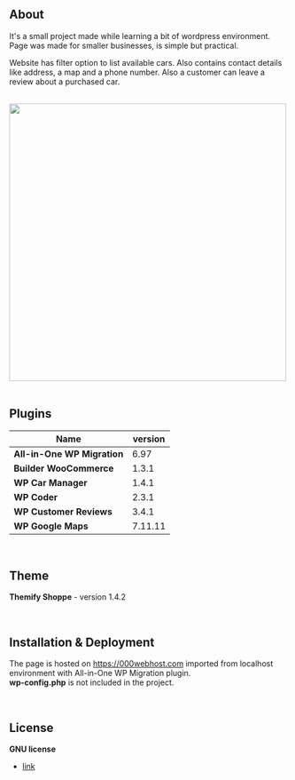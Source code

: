 ## About

It's a small project made while learning a bit of wordpress environment. Page was made for smaller businesses, is simple but practical.

Website has filter option to list available cars. Also contains contact details like address, a map and a phone number. Also a customer can leave a review about a purchased car.

<br/>

<img src="https://user-images.githubusercontent.com/43997053/61059720-621ca100-a3f1-11e9-972a-ff66c0e5dcbe.jpg" width="500">

<br/>
<br/>


## Plugins

| Name  | version |
| ------------- | ------------- |
| **All-in-One WP Migration** | 6.97  |
| **Builder WooCommerce** | 1.3.1  |
| **WP Car Manager** | 1.4.1  |
| **WP Coder** | 2.3.1  |
| **WP Customer Reviews** | 3.4.1  |
| **WP Google Maps** | 7.11.11  |


<br/>

## Theme

**Themify Shoppe** - version 1.4.2  

<br/>


## Installation & Deployment

The page is hosted on https://000webhost.com imported from localhost environment with All-in-One WP Migration plugin.<br/>
**wp-config.php** is not included in the project.

<br/>

## License

**GNU license**
  - [link](https://github.com/klauza/carDealer/blob/master/license.txt)